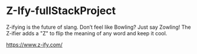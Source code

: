 # Z-Ify-fullStackProject
 
Z-ifying is the future of slang. Don’t feel like Bowling? Just say Zowling! The Z-ifier adds a "Z" to flip the meaning of any word and keep it cool.

https://www.z-ify.com/
